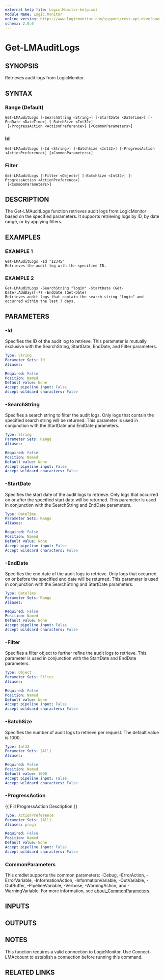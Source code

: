```yaml
---
external help file: Logic.Monitor-help.xml
Module Name: Logic.Monitor
online version: https://www.logicmonitor.com/support/rest-api-developers-guide/
schema: 2.0.0
---
```


# Get-LMAuditLogs

## SYNOPSIS
Retrieves audit logs from LogicMonitor.

## SYNTAX

### Range (Default)
```
Get-LMAuditLogs [-SearchString <String>] [-StartDate <DateTime>] [-EndDate <DateTime>] [-BatchSize <Int32>]
 [-ProgressAction <ActionPreference>] [<CommonParameters>]
```

### Id
```
Get-LMAuditLogs [-Id <String>] [-BatchSize <Int32>] [-ProgressAction <ActionPreference>] [<CommonParameters>]
```

### Filter
```
Get-LMAuditLogs [-Filter <Object>] [-BatchSize <Int32>] [-ProgressAction <ActionPreference>]
 [<CommonParameters>]
```

## DESCRIPTION
The Get-LMAuditLogs function retrieves audit logs from LogicMonitor based on the specified parameters.
It supports retrieving logs by ID, by date range, or by applying filters.

## EXAMPLES

### EXAMPLE 1
```
Get-LMAuditLogs -Id "12345"
Retrieves the audit log with the specified ID.
```

### EXAMPLE 2
```
Get-LMAuditLogs -SearchString "login" -StartDate (Get-Date).AddDays(-7) -EndDate (Get-Date)
Retrieves audit logs that contain the search string "login" and occurred within the last 7 days.
```

## PARAMETERS

### -Id
Specifies the ID of the audit log to retrieve.
This parameter is mutually exclusive with the SearchString, StartDate, EndDate, and Filter parameters.

```yaml
Type: String
Parameter Sets: Id
Aliases:

Required: False
Position: Named
Default value: None
Accept pipeline input: False
Accept wildcard characters: False
```

### -SearchString
Specifies a search string to filter the audit logs.
Only logs that contain the specified search string will be returned.
This parameter is used in conjunction with the StartDate and EndDate parameters.

```yaml
Type: String
Parameter Sets: Range
Aliases:

Required: False
Position: Named
Default value: None
Accept pipeline input: False
Accept wildcard characters: False
```

### -StartDate
Specifies the start date of the audit logs to retrieve.
Only logs that occurred on or after the specified start date will be returned.
This parameter is used in conjunction with the SearchString and EndDate parameters.

```yaml
Type: DateTime
Parameter Sets: Range
Aliases:

Required: False
Position: Named
Default value: None
Accept pipeline input: False
Accept wildcard characters: False
```

### -EndDate
Specifies the end date of the audit logs to retrieve.
Only logs that occurred on or before the specified end date will be returned.
This parameter is used in conjunction with the SearchString and StartDate parameters.

```yaml
Type: DateTime
Parameter Sets: Range
Aliases:

Required: False
Position: Named
Default value: None
Accept pipeline input: False
Accept wildcard characters: False
```

### -Filter
Specifies a filter object to further refine the audit logs to retrieve.
This parameter is used in conjunction with the StartDate and EndDate parameters.

```yaml
Type: Object
Parameter Sets: Filter
Aliases:

Required: False
Position: Named
Default value: None
Accept pipeline input: False
Accept wildcard characters: False
```

### -BatchSize
Specifies the number of audit logs to retrieve per request.
The default value is 1000.

```yaml
Type: Int32
Parameter Sets: (All)
Aliases:

Required: False
Position: Named
Default value: 1000
Accept pipeline input: False
Accept wildcard characters: False
```

### -ProgressAction
{{ Fill ProgressAction Description }}

```yaml
Type: ActionPreference
Parameter Sets: (All)
Aliases: proga

Required: False
Position: Named
Default value: None
Accept pipeline input: False
Accept wildcard characters: False
```

### CommonParameters
This cmdlet supports the common parameters: -Debug, -ErrorAction, -ErrorVariable, -InformationAction, -InformationVariable, -OutVariable, -OutBuffer, -PipelineVariable, -Verbose, -WarningAction, and -WarningVariable. For more information, see [about_CommonParameters](http://go.microsoft.com/fwlink/?LinkID=113216).

## INPUTS

## OUTPUTS

## NOTES
This function requires a valid connection to LogicMonitor.
Use Connect-LMAccount to establish a connection before running this command.

## RELATED LINKS
